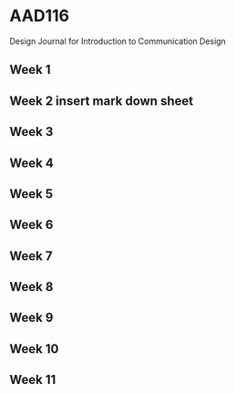 AAD116
======

Design Journal for Introduction to Communication Design 

Week 1 
-------
Week 2
insert mark down sheet
-------
Week 3 
-------
Week 4 
-------
Week 5 
-------
Week 6 
-------
Week 7 
-------
Week 8 
-------
Week 9 
-------
Week 10 
-------
Week 11
-------
